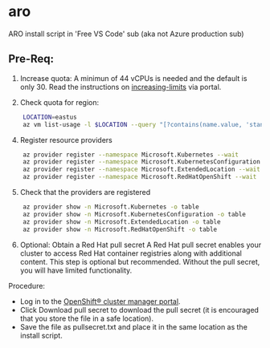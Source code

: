 # aro
ARO install script in 'Free VS Code' sub  (aka not Azure production sub)

## Pre-Req: 

1. Increase quota: A minimun of 44 vCPUs is needed and the default is only 30.  Read the instructions on [increasing-limits](https://docs.openshift.com/container-platform/4.17/installing/installing_azure/installing-azure-account.html#installation-azure-increasing-limits_installing-azure-account) via portal.  
 
2. Check quota for region:
```bash
    LOCATION=eastus
    az vm list-usage -l $LOCATION --query "[?contains(name.value, 'standardDSv3Family')]" -o table
```

4. Register resource providers
```bash
    az provider register --namespace Microsoft.Kubernetes --wait
    az provider register --namespace Microsoft.KubernetesConfiguration --wait
    az provider register --namespace Microsoft.ExtendedLocation --wait
    az provider register --namespace Microsoft.RedHatOpenShift --wait
```

5. Check that the providers are registered 
```bash
    az provider show -n Microsoft.Kubernetes -o table
    az provider show -n Microsoft.KubernetesConfiguration -o table
    az provider show -n Microsoft.ExtendedLocation -o table
    az provider show -n Microsoft.RedHatOpenShift -o table
```
6. Optional: Obtain a Red Hat pull secret
A Red Hat pull secret enables your cluster to access Red Hat container registries along with additional content. This step is optional but recommended. Without the pull secret, you will have limited functionality.

Procedure:
- Log in to the [OpenShift® cluster manager portal](https://www.ibm.com/links?url=https%3A%2F%2Fconsole.redhat.com%2Fopenshift%2Finstall%2Fazure%2Faro-provisioned).
- Click Download pull secret to download the pull secret (it is encouraged that you store the file in a safe location).
- Save the file as pullsecret.txt and place it in the same location as the install script. 
